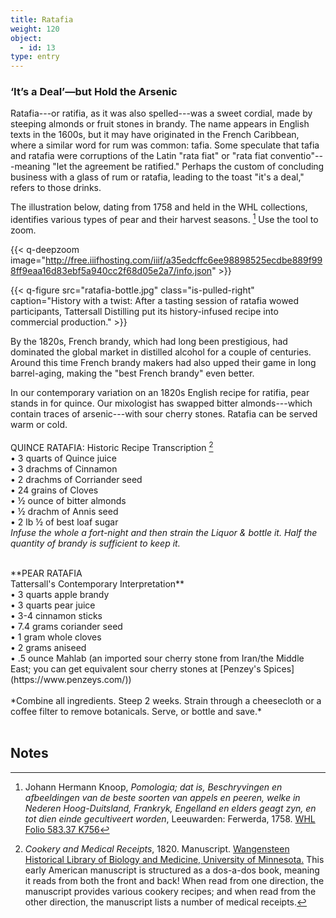 ```yaml
---
title: Ratafia
weight: 120
object:
  - id: 13
type: entry
---
```


### ‘It’s a Deal’—but Hold the Arsenic ###
Ratafia---or ratifia, as it was also spelled---was a sweet cordial, made by steeping almonds or fruit stones in brandy. The name appears in English texts in the 1600s, but it may have originated in the French Caribbean, where a similar word for rum was common: tafia. Some speculate that tafia and ratafia were corruptions of the Latin "rata fiat" or "rata fiat conventio"---meaning "let the agreement be ratified." Perhaps the custom of concluding business with a glass of rum or ratafia, leading to the toast "it's a deal," refers to those drinks.

The illustration below, dating from 1758 and held in the WHL collections, identifies various types of pear and their harvest seasons.  [^1] Use the tool to zoom.

{{< q-deepzoom image="http://free.iiifhosting.com/iiif/a35edcffc6ee98898525ecdbe889f998ff9eaa16d83ebf5a940cc2f68d05e2a7/info.json" >}}

{{< q-figure src="ratafia-bottle.jpg"  class="is-pulled-right" caption="History with a twist: After a tasting session of ratafia wowed participants, Tattersall Distilling put its history-infused recipe into commercial production."  >}}

By the 1820s, French brandy, which had long been prestigious, had dominated the global market in distilled alcohol for a couple of centuries. Around this time French brandy makers had also upped their game in long barrel-aging, making the "best French brandy" even better.

In our contemporary variation on an 1820s English recipe for ratifia, pear stands in for quince. Our mixologist has swapped bitter almonds---which contain traces of arsenic---with sour cherry stones. Ratafia can be served warm or cold.
<br>
<br>
<span class="gray-text">
QUINCE RATAFIA: Historic Recipe Transcription [^2]
</span>
<span class="gray-text">
<br>
• 3 quarts of Quince juice
<br>
• 3 drachms of Cinnamon
<br>
• 2 drachms of Corriander seed
<br>
• 24 grains of Cloves
<br>
• ½ ounce of bitter almonds
<br>
• ½ drachm of Annis seed
<br>
• 2 lb ½ of best loaf sugar
<span class="gray-text">
<br>
*Infuse the whole a fort-night and then strain the Liquor & bottle it.
Half the quantity of brandy is sufficient to keep it.*</span>
<br>
<br>



<div class="boxed">
**PEAR RATAFIA
<br>
Tattersall's Contemporary Interpretation**
<br>
• 3 quarts apple brandy
<br>
• 3 quarts pear juice
<br>
• 3-4 cinnamon sticks
<br>
• 7.4 grams coriander seed
<br>
• 1 gram whole cloves
<br>
• 2 grams aniseed
<br>
• .5 ounce Mahlab (an imported sour cherry stone from Iran/the Middle East; you can get equivalent sour cherry stones at [Penzey's Spices](https://www.penzeys.com/))
<br>
<br>
*Combine all ingredients. Steep 2 weeks. Strain through a cheesecloth or a coffee filter to remove botanicals. Serve, or bottle and save.*
</div>
<br>

## Notes ##

[^1]: Johann Hermann Knoop, *Pomologia; dat is, Beschryvingen en afbeeldingen van de beste soorten van appels en peeren, welke in Nederen Hoog-Duitsland, Frankryk, Engelland en elders geagt zyn, en tot dien einde gecultiveert worden*, Leeuwarden: Ferwerda, 1758. [WHL Folio 583.37 K756](https://bit.ly/2zZ5dAU)

[^2]: *Cookery and Medical Receipts*, 1820. Manuscript. [Wangensteen Historical Library of Biology and Medicine, University of Minnesota.](https://primo.lib.umn.edu/primo-explore/fulldisplay?docid=UMN_ALMA21348726260001701&context=L&vid=TWINCITIES&search_scope=wangensteen&tab=default_tab&lang=en_US) This early American manuscript is structured as a dos-a-dos book, meaning it reads from both the front and back! When read from one direction, the manuscript provides various cookery recipes; and when read from the other direction, the manuscript lists a number of medical receipts.
